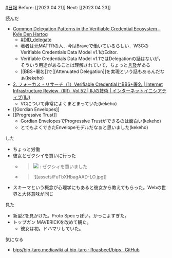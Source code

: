 [#日報](日報)
Before: [[2023 04 21]]
Next: [[2023 04 23]]

読んだ
- [Common Delegation Patterns in the Verifiable Credential Ecosystem – Kyle Den Hartog](https://kyledenhartog.com/delegation-in-verifiable-credentials/)
	- [#DID_delegate](DID_delegate)
	- 著者は元MATTRの人．今はBraveで働いているらしい．W3CのVerifiable Credentials Data Model v1.1のEditor.
	- Verifiable Credentials Data Model v1.1ではDelegationの話はないが，そういう用途があることは理解されていて，ちょっと[言及](https://www.w3.org/TR/vc-data-model/#issuer-authorizes-holder)がある
	- [[BBS+署名]]で[[Attenuated Delegation]]を実現という話もあるんだなぁ(kekeho)
- [2. フォーカス・リサーチ（1）Verifiable CredentialとBBS+署名 | Internet Infrastructure Review（IIR）Vol.52 | IIJの技術 | インターネットイニシアティブ(IIJ)](https://www.iij.ad.jp/dev/report/iir/052/02.html)
	- VCについて非常によくまとまっていた(kekeho)
- [[Gordian Envelopes]]
- [[Progressive Trust]]
	- Gordian EnvelopesでProgressive Trustができるのは面白い(kekeho)
	- とてもよくできたEnvelopeモデルだなぁと思いました(kekeho)

した
- ちょっと労働
- 彼女とゼクシイを買いに行った
	- > ![](https://twitter.com/k3k3h0/status/1649684594093080578?s=20)
: ゼクシィを買いました
	- > ![[assets/FuTbXHbagAAD-LO.jpg]]
- スキーマという概念が心理学にもあると彼女から教えてもらった。Webの世界と大体意味が同じ

見た
- 新型Zを見かけた。Proto Specっぽい。かっこよすぎた。
- トップガン MAVERICKを改めて観た。
	- 彼女は初。ドハマリしていた。

気になる
- [bips/bip-taro.mediawiki at bip-taro · Roasbeef/bips · GitHub](https://github.com/Roasbeef/bips/blob/bip-taro/bip-taro.mediawiki)


